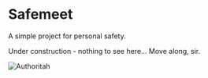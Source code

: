 # Safemeet

A simple project for personal safety. 

Under construction - nothing to see here...
Move along, sir.

![Authoritah](http://img4.wikia.nocookie.net/__cb20140516004549/southpark/images/e/e3/SecurityBreach.png)
